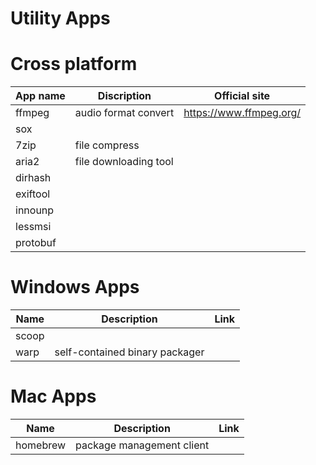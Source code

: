 # Utility Apps

# Cross platform
|App name|Discription|Official site|
|---|---|---|
|ffmpeg|audio format convert|https://www.ffmpeg.org/|
|sox|||
|7zip|file compress||
|aria2|file downloading tool||
|dirhash|||
|exiftool|||
|innounp|||
|lessmsi|||
|protobuf|||

# Windows Apps
|Name|Description|Link|
|----|-----|----|
|scoop|||
|warp|self-contained binary packager||

# Mac Apps
|Name|Description|Link|
|---|----|----|
|homebrew|package management client||
